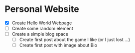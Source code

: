 # Personal Website

- [x] Create Hello World Webpage
- [ ] Create some random element
- [ ] Create a simple blog space 
  - [ ] Create first post about the game I like (or I just lost ...)
  - [ ] Create first post with image about Bio
